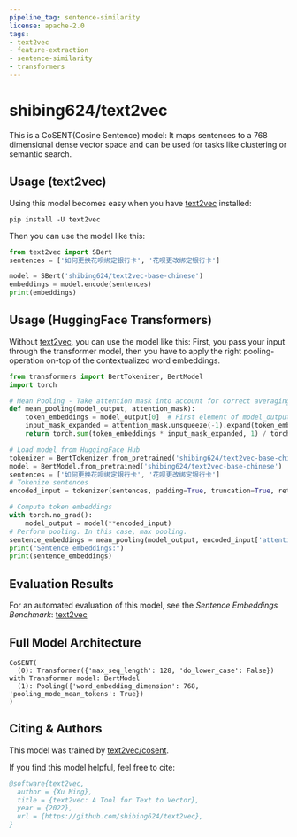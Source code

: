 ```yaml
---
pipeline_tag: sentence-similarity
license: apache-2.0
tags:
- text2vec
- feature-extraction
- sentence-similarity
- transformers
---
```

# shibing624/text2vec
This is a CoSENT(Cosine Sentence) model: It maps sentences to a 768 dimensional dense vector space and can be used for tasks like clustering or semantic search.
## Usage (text2vec)
Using this model becomes easy when you have [text2vec](https://github.com/shibing624/text2vec) installed:
```
pip install -U text2vec
```
Then you can use the model like this:
```python
from text2vec import SBert
sentences = ['如何更换花呗绑定银行卡', '花呗更改绑定银行卡']

model = SBert('shibing624/text2vec-base-chinese')
embeddings = model.encode(sentences)
print(embeddings)
```
## Usage (HuggingFace Transformers)
Without [text2vec](https://github.com/shibing624/text2vec), you can use the model like this: First, you pass your input through the transformer model, then you have to apply the right pooling-operation on-top of the contextualized word embeddings.
```python
from transformers import BertTokenizer, BertModel
import torch

# Mean Pooling - Take attention mask into account for correct averaging
def mean_pooling(model_output, attention_mask):
    token_embeddings = model_output[0]  # First element of model_output contains all token embeddings
    input_mask_expanded = attention_mask.unsqueeze(-1).expand(token_embeddings.size()).float()
    return torch.sum(token_embeddings * input_mask_expanded, 1) / torch.clamp(input_mask_expanded.sum(1), min=1e-9)

# Load model from HuggingFace Hub
tokenizer = BertTokenizer.from_pretrained('shibing624/text2vec-base-chinese')
model = BertModel.from_pretrained('shibing624/text2vec-base-chinese')
sentences = ['如何更换花呗绑定银行卡', '花呗更改绑定银行卡']
# Tokenize sentences
encoded_input = tokenizer(sentences, padding=True, truncation=True, return_tensors='pt')

# Compute token embeddings
with torch.no_grad():
    model_output = model(**encoded_input)
# Perform pooling. In this case, max pooling.
sentence_embeddings = mean_pooling(model_output, encoded_input['attention_mask'])
print("Sentence embeddings:")
print(sentence_embeddings)
```
## Evaluation Results
For an automated evaluation of this model, see the *Sentence Embeddings Benchmark*: [text2vec](https://github.com/shibing624/text2vec)

## Full Model Architecture
```
CoSENT(
  (0): Transformer({'max_seq_length': 128, 'do_lower_case': False}) with Transformer model: BertModel 
  (1): Pooling({'word_embedding_dimension': 768, 'pooling_mode_mean_tokens': True})
)
```
## Citing & Authors
This model was trained by [text2vec/cosent](https://github.com/shibing624/text2vec/tree/master/text2vec/cosent). 
        
If you find this model helpful, feel free to cite:
```bibtex 
@software{text2vec,
  author = {Xu Ming},
  title = {text2vec: A Tool for Text to Vector},
  year = {2022},
  url = {https://github.com/shibing624/text2vec},
}
```
